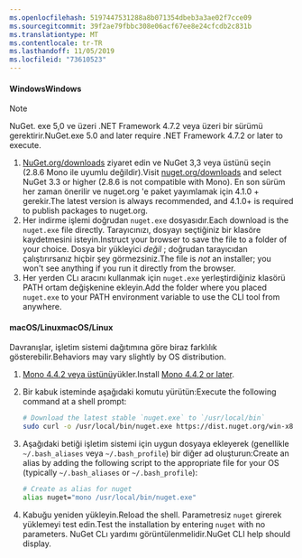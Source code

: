 ```yaml
---
ms.openlocfilehash: 5197447531288a8b071354dbeb3a3ae02f7cce09
ms.sourcegitcommit: 39f2ae79fbbc308e06acf67ee8e24cfcdb2c831b
ms.translationtype: MT
ms.contentlocale: tr-TR
ms.lasthandoff: 11/05/2019
ms.locfileid: "73610523"
---
```

#### <a name="windows"></a><span data-ttu-id="aa891-101">Windows</span><span class="sxs-lookup"><span data-stu-id="aa891-101">Windows</span></span>

> [!Note]
> <span data-ttu-id="aa891-102">NuGet. exe 5,0 ve üzeri .NET Framework 4.7.2 veya üzeri bir sürümü gerektirir.</span><span class="sxs-lookup"><span data-stu-id="aa891-102">NuGet.exe 5.0 and later require .NET Framework 4.7.2 or later to execute.</span></span>

1. <span data-ttu-id="aa891-103">[NuGet.org/downloads](https://nuget.org/downloads) ziyaret edin ve NuGet 3,3 veya üstünü seçin (2.8.6 Mono ile uyumlu değildir).</span><span class="sxs-lookup"><span data-stu-id="aa891-103">Visit [nuget.org/downloads](https://nuget.org/downloads) and select NuGet 3.3 or higher (2.8.6 is not compatible with Mono).</span></span> <span data-ttu-id="aa891-104">En son sürüm her zaman önerilir ve nuget.org 'e paket yayımlamak için 4.1.0 + gerekir.</span><span class="sxs-lookup"><span data-stu-id="aa891-104">The latest version is always recommended, and 4.1.0+ is required to publish packages to nuget.org.</span></span>
1. <span data-ttu-id="aa891-105">Her indirme işlemi doğrudan `nuget.exe` dosyasıdır.</span><span class="sxs-lookup"><span data-stu-id="aa891-105">Each download is the `nuget.exe` file directly.</span></span> <span data-ttu-id="aa891-106">Tarayıcınızı, dosyayı seçtiğiniz bir klasöre kaydetmesini isteyin.</span><span class="sxs-lookup"><span data-stu-id="aa891-106">Instruct your browser to save the file to a folder of your choice.</span></span> <span data-ttu-id="aa891-107">Dosya bir yükleyici *değil* ; doğrudan tarayıcıdan çalıştırırsanız hiçbir şey görmezsiniz.</span><span class="sxs-lookup"><span data-stu-id="aa891-107">The file is *not* an installer; you won't see anything if you run it directly from the browser.</span></span>
1. <span data-ttu-id="aa891-108">Her yerden CLı aracını kullanmak için `nuget.exe` yerleştirdiğiniz klasörü PATH ortam değişkenine ekleyin.</span><span class="sxs-lookup"><span data-stu-id="aa891-108">Add the folder where you placed `nuget.exe` to your PATH environment variable to use the CLI tool from anywhere.</span></span>

#### <a name="macoslinux"></a><span data-ttu-id="aa891-109">macOS/Linux</span><span class="sxs-lookup"><span data-stu-id="aa891-109">macOS/Linux</span></span>

<span data-ttu-id="aa891-110">Davranışlar, işletim sistemi dağıtımına göre biraz farklılık gösterebilir.</span><span class="sxs-lookup"><span data-stu-id="aa891-110">Behaviors may vary slightly by OS distribution.</span></span>

1. <span data-ttu-id="aa891-111">[Mono 4.4.2 veya üstünü](https://www.mono-project.com/docs/getting-started/install/)yükler.</span><span class="sxs-lookup"><span data-stu-id="aa891-111">Install [Mono 4.4.2 or later](https://www.mono-project.com/docs/getting-started/install/).</span></span>

1. <span data-ttu-id="aa891-112">Bir kabuk isteminde aşağıdaki komutu yürütün:</span><span class="sxs-lookup"><span data-stu-id="aa891-112">Execute the following command at a shell prompt:</span></span>

    ```bash
    # Download the latest stable `nuget.exe` to `/usr/local/bin`
    sudo curl -o /usr/local/bin/nuget.exe https://dist.nuget.org/win-x86-commandline/latest/nuget.exe
    ```

1. <span data-ttu-id="aa891-113">Aşağıdaki betiği işletim sistemi için uygun dosyaya ekleyerek (genellikle `~/.bash_aliases` veya `~/.bash_profile`) bir diğer ad oluşturun:</span><span class="sxs-lookup"><span data-stu-id="aa891-113">Create an alias by adding the following script to the appropriate file for your OS (typically `~/.bash_aliases` or `~/.bash_profile`):</span></span>

    ```bash
    # Create as alias for nuget
    alias nuget="mono /usr/local/bin/nuget.exe"
    ```

1. <span data-ttu-id="aa891-114">Kabuğu yeniden yükleyin.</span><span class="sxs-lookup"><span data-stu-id="aa891-114">Reload the shell.</span></span>  <span data-ttu-id="aa891-115">Parametresiz `nuget` girerek yüklemeyi test edin.</span><span class="sxs-lookup"><span data-stu-id="aa891-115">Test the installation by entering `nuget` with no parameters.</span></span> <span data-ttu-id="aa891-116">NuGet CLı yardımı görüntülenmelidir.</span><span class="sxs-lookup"><span data-stu-id="aa891-116">NuGet CLI help should display.</span></span>
